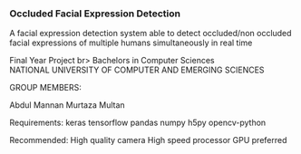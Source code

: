 ### Occluded Facial Expression Detection
A facial expression detection system able to detect occluded/non occluded facial expressions of multiple humans simultaneously in real time

Final Year Project br>
Bachelors in Computer Sciences <br>
NATIONAL UNIVERSITY OF COMPUTER AND EMERGING SCIENCES

GROUP MEMBERS:

Abdul Mannan
Murtaza Multan

Requirements:
keras
tensorflow
pandas
numpy
h5py 
opencv-python

Recommended:
High quality camera
High speed processor
GPU preferred
